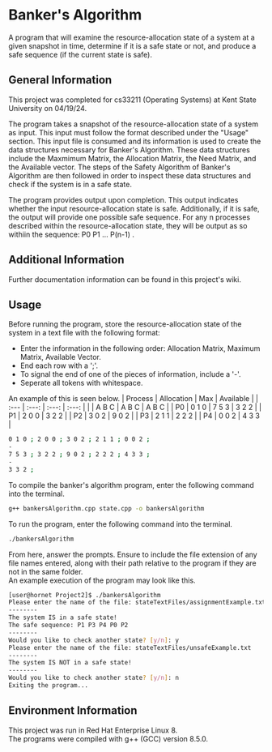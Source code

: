 # Banker's Algorithm
A program that will examine the resource-allocation state of a system at a given snapshot in time, determine if it is a safe state or not, and produce a safe sequence (if the current state is safe). 

## General Information

This project was completed for cs33211 (Operating Systems) at Kent State University on 04/19/24.

The program takes a snapshot of the resource-allocation state of a system as input. This input must follow the format described under the "Usage" section. This input file is consumed and its information is used to create the data structures necessary for Banker's Algorithm. These data structures include the Maxmimum Matrix, the Allocation Matrix, the Need Matrix, and the Available vector. The steps of the Safety Algorithm of Banker's Algorithm are then followed in order to inspect these data structures and check if the system is in a safe state.

The program provides output upon completion. This output indicates whether the input resource-allocation state is safe. Additionally, if it is safe, the output will provide one possible safe sequence. For any n processes described within the resource-allocation state, they will be output as so withiin the sequence: P0 P1 ... P(n-1) .

## Additional Information

Further documentation information can be found in this project's wiki.

## Usage

Before running the program, store the resource-allocation state of the system in a text file with the following format:

- Enter the information in the following order: Allocation Matrix, Maximum Matrix, Available Vector.
- End each row with a ';'.
- To signal the end of one of the pieces of information, include a '-'.
- Seperate all tokens with whitespace. 

An example of this is seen below.
| Process | Allocation | Max | Available |
| :--- | :---: | :---: | :---: |
|      | A  B  C | A  B  C | A  B  C |
| P0   | 0  1  0 | 7  5  3 | 3  2  2 |
| P1   | 2  0  0 | 3  2  2 | 
| P2   | 3  0  2 | 9  0  2 | 
| P3   | 2  1  1 | 2  2  2 | 
| P4   | 0  0  2 | 4  3  3 | 
```bash
0 1 0 ; 2 0 0 ; 3 0 2 ; 2 1 1 ; 0 0 2 ;
-
7 5 3 ; 3 2 2 ; 9 0 2 ; 2 2 2 ; 4 3 3 ;
-
3 3 2 ;
```

To compile the banker's algorithm program, enter the following command into the terminal.
```bash
g++ bankersAlgorithm.cpp state.cpp -o bankersAlgorithm
```

To run the program, enter the following command into the terminal.
```bash
./bankersAlgorithm
```

From here, answer the prompts. Ensure to include the file extension of any file names entered, along with their path relative to the program if they are not in the same folder.<br> 
An example execution of the program may look like this.
```bash
[user@hornet Project2]$ ./bankersAlgorithm
Please enter the name of the file: stateTextFiles/assignmentExample.txt
--------
The system IS in a safe state!
The safe sequence: P1 P3 P4 P0 P2 
--------
Would you like to check another state? [y/n]: y
Please enter the name of the file: stateTextFiles/unsafeExample.txt
--------
The system IS NOT in a safe state!
--------
Would you like to check another state? [y/n]: n
Exiting the program...
```

## Environment Information
This project was run in Red Hat Enterprise Linux 8.<br>
The programs were compiled with g++ (GCC) version 8.5.0.

